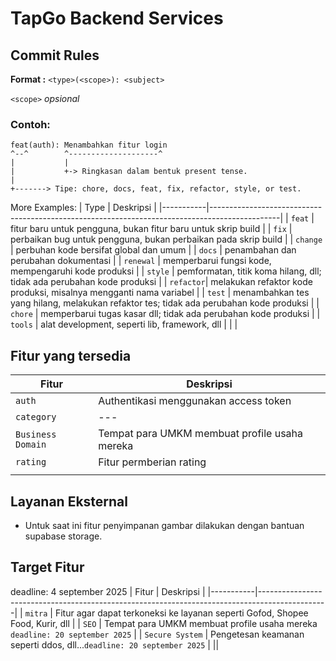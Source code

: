 # TapGo Backend Services

## Commit Rules

**Format :** `<type>(<scope>): <subject>`

`<scope>` _opsional_

### Contoh:

```
feat(auth): Menambahkan fitur login
^--^        ^--------------------^
|           |
|           +-> Ringkasan dalam bentuk present tense.
|
+-------> Tipe: chore, docs, feat, fix, refactor, style, or test.
```

More Examples:
| Type | Deskripsi |
|-----------|-----------------------------------------------------------------------------------------------|
| `feat` | fitur baru untuk pengguna, bukan fitur baru untuk skrip build |
| `fix` | perbaikan bug untuk pengguna, bukan perbaikan pada skrip build |
| `change` | perbuhan kode bersifat global dan umum |
| `docs` | penambahan dan perubahan dokumentasi |
| `renewal` | memperbarui fungsi kode, mempengaruhi kode produksi |
| `style` | pemformatan, titik koma hilang, dll; tidak ada perubahan kode produksi |
| `refactor`| melakukan refaktor kode produksi, misalnya mengganti nama variabel |
| `test` | menambahkan tes yang hilang, melakukan refaktor tes; tidak ada perubahan kode produksi |
| `chore` | memperbarui tugas kasar dll; tidak ada perubahan kode produksi |
| `tools` | alat development, seperti lib, framework, dll |
| |

## Fitur yang tersedia

| Fitur             | Deskripsi                                     |
| ----------------- | --------------------------------------------- |
| `auth`            | Authentikasi menggunakan access token         |
| `category`        | ---                                           |
| `Business Domain` | Tempat para UMKM membuat profile usaha mereka |
| `rating`          | Fitur permberian rating                       |
|                   |

## Layanan Eksternal

- Untuk saat ini fitur penyimpanan gambar dilakukan dengan bantuan supabase storage.

## Target Fitur

deadline: 4 september 2025
| Fitur | Deskripsi |
|-----------|-----------------------------------------------------------------------------------------------|
| `mitra` | Fitur agar dapat terkoneksi ke layanan seperti Gofod, Shopee Food, Kurir, dll |
| `SEO` | Tempat para UMKM membuat profile usaha mereka `deadline: 20 september 2025` |
| `Secure System` | Pengetesan keamanan seperti ddos, dll...`deadline: 20 september 2025` |
||

